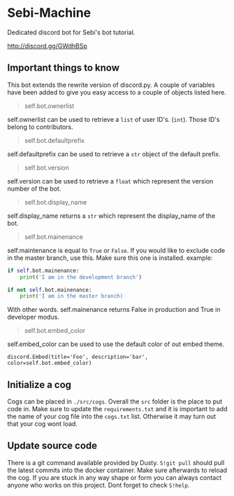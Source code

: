 # Sebi-Machine
Dedicated discord bot for Sebi's bot tutorial.

http://discord.gg/GWdhBSp

## Important things to know

This bot extends the rewrite version of discord.py. A couple of variables have been added to give you easy access to a couple of objects listed here.

> self.bot.ownerlist

self.ownerlist can be used to retrieve a `list` of user ID's. (`int`). Those ID's belong to contributors.
> self.bot.defaultprefix

self.defaultprefix can be used to retrieve a `str` object of the default prefix. 
> self.bot.version

self.version can be used to retrieve a `float` which represent the version number of the bot.
> self.bot.display_name

self.display_name returns a `str` which represent the display_name of the bot.
> self.bot.mainenance

self.maintenance is equal to `True` or `False`. If you would like to exclude code in the master branch, use this.
Make sure this one is installed.
example:
```py
if self.bot.mainenance:
    print('I am in the development branch')

if not self.bot.mainenance:
    print('I am in the master branch)
```
With other words. self.mainenance returns False in production and True in developer modus.

> self.bot.embed_color

self.embed_color can be used to use the default color of out embed theme.
```
discord.Embed(title='Foo', description='bar', color=self.bot.embed_color)
```
                           
## Initialize a cog
Cogs can be placed in `./src/cogs`. Overall the `src` folder is the place to put code in.
Make sure to update the `requirements.txt` and it is important to add the name of your cog file into the `cogs.txt` list. Otherwise it may turn out that your cog wont load.

## Update source code
There is a git command available provided by Dusty. `S!git pull` should pull the latest commits into the docker container. Make sure afterwards to reload the cog.
If you are stuck in any way shape or form you can always contact anyone who works on this project. Dont forget to check `S!help`.